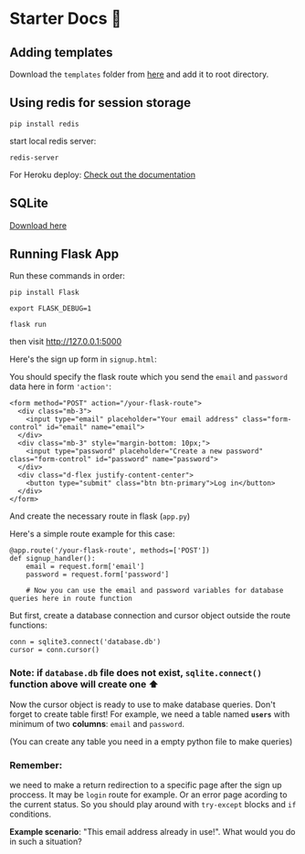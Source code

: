 # Starter Docs 📓

## Adding templates
Download the `templates` folder from [here](https://drive.google.com/file/d/1OWO6gnc2ml9vBlD7pVWhbIS6-crOC7Sd/view?usp=sharing) and add it to root directory.

## Using redis for session storage
```
pip install redis
```

start local redis server:

```
redis-server
```

For Heroku deploy: [Check out the documentation](https://devcenter.heroku.com/articles/heroku-redis)

## SQLite
[Download here](https://download.sqlitebrowser.org/DB.Browser.for.SQLite-3.12.2-win64.msi)

## Running Flask App
Run these commands in order:

`pip install Flask`

`export FLASK_DEBUG=1`

`flask run`

then visit http://127.0.0.1:5000

Here's the sign up form in `signup.html`:

You should specify the flask route which you send the `email` and `password` data here in form `'action'`:
```
<form method="POST" action="/your-flask-route">
  <div class="mb-3">
    <input type="email" placeholder="Your email address" class="form-control" id="email" name="email">
  </div>
  <div class="mb-3" style="margin-bottom: 10px;">
    <input type="password" placeholder="Create a new password" class="form-control" id="password" name="password">
  </div>
  <div class="d-flex justify-content-center">
    <button type="submit" class="btn btn-primary">Log in</button>
  </div>
</form>
```

And create the necessary route in flask (`app.py`)

Here's a simple route example for this case:
```
@app.route('/your-flask-route', methods=['POST'])
def signup_handler():
    email = request.form['email']
    password = request.form['password']
    
    # Now you can use the email and password variables for database queries here in route function
```

But first, create a database connection and cursor object outside the route functions:
```
conn = sqlite3.connect('database.db')
cursor = conn.cursor()
```
### **Note**: if `database.db` file does not exist, `sqlite.connect()` function above will create one ⬆️

Now the cursor object is ready to use to make database queries. Don't forget to create table first! For example, we need a table named **`users`** with minimum of two **columns**: `email` and `password`. 

(You can create any table you need in a empty python file to make queries)

### **Remember**:
we need to make a return redirection to a specific page after the sign up proccess. It may be `login` route for example. Or an error page acording to the current status. So you should play around with `try-except` blocks and `if` conditions.

**Example scenario**: "This email address already in use!". What would you do in such a situation?



